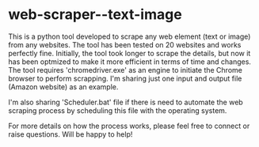 # web-scraper--text-image

This is a python tool developed to scrape any web element (text or image) from any websites. The tool has been tested on 20 websites and works perfectly fine. Initially, the tool took longer to scrape the details, but now it has been optmized to make it more efficient in terms of time and changes. The tool requires 'chromedriver.exe' as an engine to initiate the Chrome browser to perform scrapping. I'm sharing just one input and output file (Amazon website) as an example. 

I'm also sharing 'Scheduler.bat' file if there is need to automate the web scraping process by scheduling this file with the operating system.

For more details on how the process works, please feel free to connect or raise questions. Will be happy to help!
